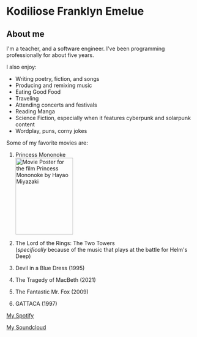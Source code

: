 # Kodiliose Franklyn Emelue

## About me

I'm a teacher, and a software engineer. I've been programming professionally for about five years.

I also enjoy:
- Writing poetry, fiction, and songs
- Producing and remixing music
- Eating Good Food
- Traveling
- Attending concerts and festivals
- Reading Manga
- Science Fiction, especially when it features cyberpunk and solarpunk content
- Wordplay, puns, corny jokes

Some of my favorite movies are:
1. Princess Mononoke
    <br>
    <img alt="Movie Poster for the film Princess Mononoke by Hayao Miyazaki" src="https://academymuseumstore.org/cdn/shop/files/mononoke.jpg?v=1748983204" width="150vw" height="200vw">
    

2. The Lord of the Rings: The Two Towers       
    (*specifically* because of the music that plays at the battle for Helm's Deep)

3. Devil in a Blue Dress (1995)

4. The Tragedy of MacBeth (2021)

5. The Fantastic Mr. Fox (2009)

6. GATTACA (1997)

[My Spotify](https://open.spotify.com/artist/2uLTlLeaLY9eeotC7S4ggl?si=C80iAh1tS2mnCwB5goVT2Q)

[My Soundcloud](https://on.soundcloud.com/uLh2ir090mxitCfvVl) 
